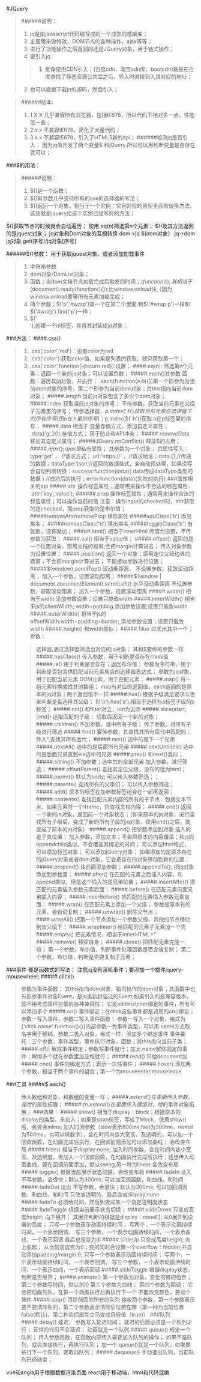 #JQuery
>######说明：
>1. jq是由javascript代码编写成的一个成熟的框架库；
>2. 主要用来做特效，DOM节点的各种操作，ajax等等；
>3. 进行了功能操作之后返回的还是JQuery对象，用于链式操作；
>4. 要引入jq
>>1. 推荐使用CDN引入；(百度cdn、淘宝cdn库、bootcdn)就是在百度查找了静态资源公共库之后，导入时直接到入其对应的地址；
>2. 也可以直接下载jq的源码，然后引入；

>######版本:
>1. 1.X.X 几乎兼容所有浏览器，包括IE678，所以代码下相对多一点，性能低一些；
>2. 2.x.x 不兼容IE678，简化了大量代码；
>3. 3.x.x 不兼容IE678，引入了HTML5新的api；
>######检测jq是否引入：
>因为jq值开发了两个变量$ 和jQuery.所以可以用判断变量是否存在就可以； 

###$的用法：
>######说明：
>1. $()是一个函数；
>2. $()其参数几乎支持所有的css的选择器的写法；
>3. $()返回一个对象，相当于一个实例；实例对应的原型里面有很多方法，这些就是jquery给这个实例已经写好的方法；

$()获取节点的时候就会自动遍历；
使用.eq(n)筛选第n个元素；
$()及其方法返回的是jquest对象；
jq对象和Dom对象的互相转换
dom->jq  $(dom对象）
jq->dom  jq对象.get(序号)/jq对象[序号]

######$()参数：
用于获取jquest对象，或者添加加载事件
> 1. 字符串参数
> 2. dom对象/DomList对象；
> 3. 函数；当dom文档节点加载完成后触发的时间；$(function(){});其相当于$(document).ready(function(){});比window.onload快（因为window.onload要等所有元素加载完成；
> 4. 两个参数；$('p','#wrap')第一个在第二个里面;和$('#wrap p')一样和$('#wrap').find('p')一样；
> 5. $('<ul></ul>'),创建一个ul标签，并将其封装成jq对象；


###方法：
####.css()
>1. .css('color','red')：设置color为red
>2. .css('color'):获取color值，如果是列表的获取，就只获取第一个；
>3. .css('color',function(){return red}):设置；
####.eq(n):
>筛选第n个元素；返回一个新的jq对象；可以设置负数；
#####.each()其参数
>函数：遍历其jq对象，并执行；
>.each(function(a,b){})第一个形参为为当前dom对象的序号，第二个形参为当前dom对象；其this指向当前dom对象；
#####.length
>当前jq对象包含了多少个dom对象；
#####.index
>获取当前jq对象的序号；
>不传参数，获取当前元素在父级子元素里的序号；
>传参选择器，$p.index('.h')获取当前元素在选择器下的所有序号(即p在.h里的序号)；$p.index($('.h'))获取.h在p标签里的序号；
#####.data
>相当于.变量存值方式，添加自定义属性；
>.data('g',20);存值方式；
>用于防止和API冲突；
#####.removeData
>移出其自定义属性；
#####JQuery.noConflict()
>释放$的占用；
#####$.ajax();
>ajax是$私有属性；
>其参数为一个对象；
>其属性写入：type:‘get' ， //请求方式；
>url:'https://' ，//请求地址；data:{},//传递的数据；dataType:'json'//返回的数据格式，会自动预处理，如果没写会自动判断转换；success:function(data){ data传成dataType类型的数据 }   //成功后的执行；error:function(data){失败的执行}
###属性相关的api
#####.attr
>操作标签属性；通常用来操作不合法的标签属性，
>.attr('key','value');
######.prop
>操作标签属性；通常用来操作合法的标签属性；可以操作当前的值
注意：操作input的checked时，attr获取的是checked，而prop获取的是布尔值；
#####removeAttr/removeProp
>移除属性 
#####addClass('b')
>添加类名；
#####removeClass('b')
>移出类名
#####toggleClass('b')
>有就删，没有就加；
#####.html()
>相当于innerHtml
>传值为设置，不传参数为获取；
#####.val()
>相当于value值；
#####.offset()
>返回的是一个位置对象，距离文档的距离;会把margin计算进去；
>传入对象参数为设置位置；
#####.position()
>返回一个对象；距离定位父级边界的距离；不会把margin计算进去；
>不能接收参数进行设置；
#####$(window).scrollTop()
>滚动条距离，
>不设置参数，获取滚动距离；
>加入一个参数，设置滚动距离；
#####$(window | document.documentElement).scrollLeft()
>水平滚动条距离
>不设置参数，获取滚动距离；
>加入一个参数，设置滚动距离
#####.width()
>相当于width
>添加参数设置；设置只能改width
#####.innerWidth()
>相当于js的clientWidth; width+padding
>添加参数设置;设置只能改width
#####.outerWidth()
>相当于js的offsetWidth;width+padding+border;
>添加参数设置；设置只能改width
#####.height()
>和width类似；
#####.filter
>过滤出其中一个；
>参数：
>>选择器,通过选择器筛选出对应的jq对象；
>其和$要传的参数一样
#####.hasClass()
>传入参数，用于判断是否存在class值
#####.is()
>用于判断是否存在；返回布尔值； 
>参数为字符串，用于判断是否包含供匹配当前元素集合的选择器表达式；
>参数为jq对象，用于匹配当前元素
>DOM元素，用于匹配元素；
#####.map()
>将一组元素转换成成其他数组；
>map有对应的返回值，each返回的是原本的jq对象；两个返回值不一样
#####.has()
>根据子级满足要求与否来判断是否选择其父级；
>$('p').has('a'),相当于选择有a标签子级的p 标签；
#####.not()
>和filter对立，not为去除
#####.slice(start,[end])
>选取匹配的子级；
>切取后返回一个新的对象；
#####.children()
>不加参数，选中所有子级；
>传了参数，对所有子级进行筛选
#####.find()
>要传参数，其查找其所有后代中匹配的；
>传入*,查找其所有后代；
#####.next()
>选中的是下一个兄弟
#####.nextAll()
>选中的是后面所有兄弟
#####.nextUntil(ele)
>选中的是后面兄弟直到ele选中的兄弟
#####.prev()
>和next()类似；
#####.sibling()
>不加参数；选中其的全部兄弟
>加入参数，进行筛选；
#####.offsetParent()
>查找其定位父级，没有的话为html；
#####.parent()
>默认为body;
>可以传入参数筛选；；
#####.parents()
>查找所有的父带们；
>可以传入参数筛选；
#####.add()
>原本的标签在加参数标签组合在一起再返回；
#####.contents()
>查找匹配元素内部的所有的子节点，包括文本节点，如果元素时一个iframe，则查找文档内容；
#####.end()
>返回一个新的jq对象，返回前一个对象状态；（如果原本的jq对象，进行查找所有子级后，变成了新的所有子级的jq对象，使用end()之后，就变成了原本的jq对象）
#####.append()
>把参数添加到对象
>插入的是子类位置；
>加入参数，添加文本；不会把原本的内容覆盖；和js的appendchild类似，不会覆盖其绑定的时间；
>可以添加html格式，
>可以添加标签对象；
>可以添加jQuery对象；
>如果添加的是原本存在的jQuery对象或者dom对象，它会把存在的对象移动到新的位置；
#####.prepend()
>往前面添加参数；
#####.appendTo();
>把jq对象添加到参数里；
#####.after()
>在匹配的元素之后插入内容，和append类似，但是这个插入的是兄弟位置；
#####.insertAfter()
>把匹配的元素插入参数元素后面；
#####.before()
>在匹配元素前面兄弟插入内容；
#####.inserBefore()
>把匹配的元素插入参数元素前面；
#####.wrap()
>在匹配元素上添加一个父级；
>参数是原本有的元素，会自动复制；
#####.unwrap()
>删除父节点；
####.wrapAll()
>把第一个节点添加一个参数父级，其他的节点移动到该父级下；
#####.wrapInner()
>给匹配的元素子元素加一个壳
#####.empty()
>把元素情况，相当于innerHTML=''
#####.remove()
>移除自身；
#####.clone()
>把匹配元素克隆一份；
>第一个参数，布尔值，判断事件处理函数是否会被复制；
>第二个参数，布尔值，判断是否要复制子元素；

###事件
都是函数式的写法；
注意jq没有滚轮事件；要添加一个插件jquery-mousewheel;
#####.click()
>参数为事件函数；
>其this指向dom对象，指向操作的dom对象；其函数中也有形参事件对象Event，是jq重新封装过的Event;如果引入的是兼容版本，就不用考虑事件对象的各种兼容性；
>它是addlinstener绑定的事件，所有可以添加多个
#####.on()
>事件绑定；在click这些事件都是调用的on()绑定；
>参数一写入事件，参数二写入事件函数；
>参数一写入一个对象，格式为{'click.name':function(){}}内部参数一为事件类型，可以用.name方式取名字用于解绑，参数二吸入对象，格式一样，添加多个绑定事件
>事件委托：三个参数，事件类型，事件执行对象，函数；其this指向当前子类；
#####.off()
>解除事件绑定；参数写事件就行；加上.name解除固定的事件；解绑多个就在参数里加空格就行；
#####.read()
>只给document加
#####.one()
>事件的绑定方式；表示一次性事件；
#####.hover(
>添加两个参数，相当于两个事件的组合；第一个为mouseenter,mouseleave

###工具
#####$.each()
>传入数组和对象，和数组的变量一样；
#####$.extend()
>在里面传入参数，是给$的属性拓展；
#####$.fn.extend()
>在里面传入键值对，给$的事件对象拓展；
###效果：
#####.show()
>相当于display：block；根据原本的display的类型，来加入；如果是span标签，写成了block，使用show()后，会变会inline;
>加入时间参数（slow表示800ms,fast为300ms，nomal为500ms，也可以填数字），会在时间内变大宽高，及透明的，可以加一个回调函数，在动画完成后执行，在回调前面添加可以添加曲线；
>会改变布局
#####.hide()
>相当于display:none;
>加入时间参数，会在时间内变小宽高，及透明度，再加入一个回调函数，在动画执行完成后执行；还想传入动画曲线，要在回调前面添加，默认swing,另一种为linear
>会改变布局
#####.toggle()
>根据当前展示状态切换，会改变布局
#####.fadeIn
>淡入
>不写参数，会很快；默认为300ms;
>可以加回调函数，和曲线，和时间
#####.fadeOut
>淡出
>不写参数，会很快；默认为300ms;
>可以加回调函数，和曲线，和时间
>只改变透明的，最后变成display:none
#####.fadeTo
>必须给时间，然后到变成某一个指定透明度状态
#####.fadeToggle
>根据当前展示状态切换；
#####.slideDown
>只变成高度height;
>向下展开；
>其展开判断的根据是display：none时;
>从0展开到设置的高度；
>只写一个参数表示动画持续时间；
>写两个，一个表示动画持续时间，一个表示回调，
>写三个参数，一个表示动画持续时间，一个表示曲线，一个表示回调
>最后也是变为di
#####.slideUp
>只变成高度height;
>向上收起；
>从当前高度变为0；变的同时会设置一个overflow：hidden;并自动添加padding/margin:0;
>只写一个参数表示动画持续时间；
>写两个，一个表示动画持续时间，一个表示回调，
>写三个参数，一个表示动画持续时间，一个表示曲线，一个表示回调
#####.slideToggle
>根据display状态，判断是否展开；
#####.animate()
>第一个参数为对象，变化的值的组合；
>第二个参数写时间，默认300
>第三个参数为曲线；
>第四个参数为回调；
>它会把动画列队，在第一个动画执行后再执行下一个
>不能改变颜色，要加个插件
#####.stop()
>清除前面的所有的队列
>接收两个参数，第一个参数表示要不要清除队列，第二个参数表示清除后位置在哪（第一种为当前位置false(默认)，第二种会把属性立马变成目标值（true)）
###队列
#####.delay()
>延迟，
>参数写入延迟时间；
>延迟的后面必须是一个队列才行；
>正常的代码不会延迟；
>动画就是一个队列
#####.queue()
>规定一个队列；
>传入参数函数，在函数内部传入需要加入队列的操作；
>如果不是队列，就会直接执行，再执行队列；
>加一个.queue()就是一个队列，如果要执行下一个队列，要取消队列；
#####.dequeue()
>手动退出队列，当前队列已经结束；


vue和angla用于根据数据渲染页面
react用于移动端，html和代码混编


